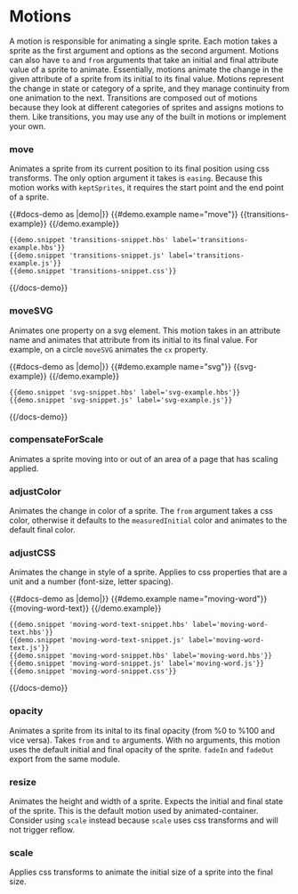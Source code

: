 # Motions

A motion is responsible for animating a single sprite. Each motion takes a sprite as the first argument and options as the second argument. Motions can also have `to` and `from` arguments that take an initial and final attribute value of a sprite to animate. Essentially, motions animate the change in the given attribute of a sprite from its initial to its final value. Motions represent the change in state or category of a sprite, and they manage continuity from one animation to the next. Transitions are composed out of motions because they look at different categories of sprites and assigns motions to them. Like transitions, you may use any of the built in motions or implement your own. 


### move
Animates a sprite from its current position to its final position using css transforms. The only option argument it takes is `easing`. Because this motion works with `keptSprites`, it requires the start point and the end point of a sprite. 

{{#docs-demo as |demo|}}
    {{#demo.example name="move"}}
      {{transitions-example}}
    {{/demo.example}}

    {{demo.snippet 'transitions-snippet.hbs' label='transitions-example.hbs'}}
    {{demo.snippet 'transitions-snippet.js' label='transitions-example.js'}}
    {{demo.snippet 'transitions-snippet.css'}}
{{/docs-demo}}

### moveSVG
Animates one property on a svg element. This motion takes in an attribute name and animates that attribute from its initial to its final value. For example, on a circle `moveSVG` animates the `cx` property.

{{#docs-demo as |demo|}}
    {{#demo.example name="svg"}}
        {{svg-example}}
    {{/demo.example}}

    {{demo.snippet 'svg-snippet.hbs' label='svg-example.hbs'}}
    {{demo.snippet 'svg-snippet.js' label='svg-example.js'}}
{{/docs-demo}}


### compensateForScale
Animates a sprite moving into or out of an area of a page that has scaling applied.

### adjustColor
Animates the change in color of a sprite. The `from` argument takes a css color, otherwise it defaults to the `measuredInitial` color and animates to the default final color. 

### adjustCSS
Animates the change in style of a sprite. Applies to css properties that are a unit and a number (font-size, letter spacing).

{{#docs-demo as |demo|}}
    {{#demo.example name="moving-word"}}
        {{moving-word-text}}
    {{/demo.example}}

    {{demo.snippet 'moving-word-text-snippet.hbs' label='moving-word-text.hbs'}}
    {{demo.snippet 'moving-word-text-snippet.js' label='moving-word-text.js'}}
    {{demo.snippet 'moving-word-snippet.hbs' label='moving-word.hbs'}}
    {{demo.snippet 'moving-word-snippet.js' label='moving-word.js'}}
    {{demo.snippet 'moving-word-snippet.css'}}
{{/docs-demo}}


### opacity
Animates a sprite from its inital to its final opacity (from %0 to %100 and vice versa). Takes `from` and `to` arguments. With no arguments, this motion uses the default initial and final opacity of the sprite. `fadeIn` and `fadeOut` export from the same module.

### resize
Animates the height and width of a sprite. Expects the initial and final state of the sprite. This is the default motion used by animated-container. Consider using `scale` instead because `scale` uses css transforms and will not trigger reflow. 

### scale
Applies css transforms to animate the initial size of a sprite into the final size. 
